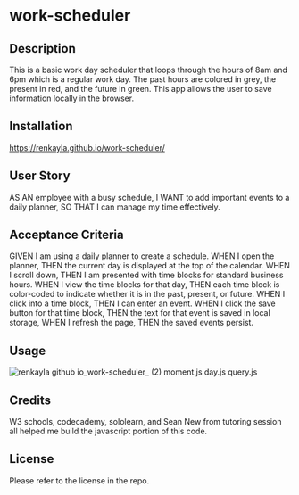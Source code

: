 # work-scheduler


## Description
This is a basic work  day scheduler that loops through the hours of 8am and 6pm which is a regular work day. The past hours are colored in grey, the present in red, and the future in green. This app allows the user to save information locally in the browser. 


## Installation

https://renkayla.github.io/work-scheduler/

## User Story 

AS AN employee with a busy schedule,
I WANT to add important events to a daily planner,
SO THAT I can manage my time effectively.

## Acceptance Criteria

GIVEN I am using a daily planner to create a schedule.
WHEN I open the planner,
THEN the current day is displayed at the top of the calendar.
WHEN I scroll down,
THEN I am presented with time blocks for standard business hours.
WHEN I view the time blocks for that day,
THEN each time block is color-coded to indicate whether it is in the past, present, or future.
WHEN I click into a time block,
THEN I can enter an event.
WHEN I click the save button for that time block,
THEN the text for that event is saved in local storage,
WHEN I refresh the page,
THEN the saved events persist.

## Usage
![renkayla github io_work-scheduler_ (2)](https://user-images.githubusercontent.com/116777951/228030196-00350a9c-b9ca-4f31-9db3-36173ed0dd63.png)
moment.js
day.js
query.js

## Credits 

W3 schools, codecademy, sololearn, and Sean New from tutoring session all helped me build the javascript portion of this code.


## License 
 Please refer to the license in the repo.
